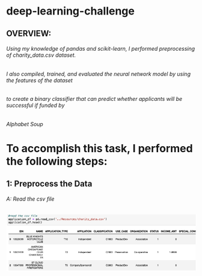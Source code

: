 # deep-learning-challenge

## OVERVIEW:

###### Using my knowledge of pandas and scikit-learn, I performed preprocessing of charity_data.csv dataset.
###### I also compiled, trained, and evaluated the neural network model by using the features of the dataset
###### to create a binary classifier that can predict whether applicants will be successful if funded by
###### Alphabet Soup

# To accomplish this task, I performed the following steps:

## 1: Preprocess the Data
###### A: Read the csv file
![](images/load%20csv.png)
        

